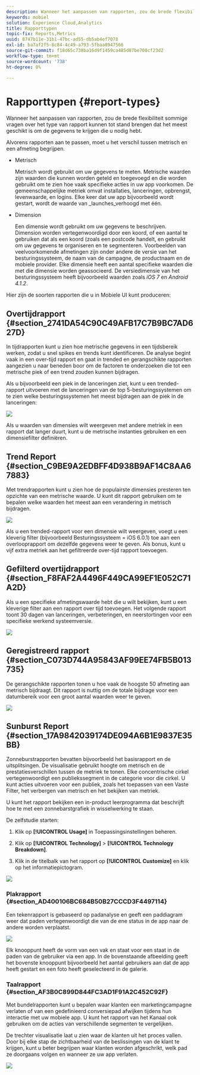 ```yaml
---
description: Wanneer het aanpassen van rapporten, zou de brede flexibiliteit sommige vragen over het type van rapport kunnen tot stand brengen dat het meest geschikt is om de gegevens te krijgen die u nodig hebt.
keywords: mobiel
solution: Experience Cloud,Analytics
title: Rapporttypen
topic-fix: Reports,Metrics
uuid: 8747b11e-31b1-47bc-ad55-db5ab4ef7078
exl-id: ba7af2f5-8c84-4c49-a793-5fbaa8947566
source-git-commit: f18d65c738ba16d9f1459ca485d87be708cf23d2
workflow-type: tm+mt
source-wordcount: '738'
ht-degree: 0%

---
```


# Rapporttypen {#report-types}

Wanneer het aanpassen van rapporten, zou de brede flexibiliteit sommige vragen over het type van rapport kunnen tot stand brengen dat het meest geschikt is om de gegevens te krijgen die u nodig hebt.

Alvorens rapporten aan te passen, moet u het verschil tussen metrisch en een afmeting begrijpen.

* Metrisch

   Metrisch wordt gebruikt om uw gegevens te meten. Metrische waarden zijn waarden die kunnen worden geteld en toegevoegd en die worden gebruikt om te zien hoe vaak specifieke acties in uw app voorkomen. De gemeenschappelijke metriek omvat installaties, lanceringen, opbrengst, levenwaarde, en logins. Elke keer dat uw app bijvoorbeeld wordt gestart, wordt de waarde van _launches_verhoogd met één.

* Dimension

   Een dimensie wordt gebruikt om uw gegevens te beschrijven. Dimension worden vertegenwoordigd door een koord, of een aantal te gebruiken dat als een koord (zoals een postcode handelt, en gebruikt om uw gegevens te organiseren en te segmenteren. Voorbeelden van veelvoorkomende afmetingen zijn onder andere de versie van het besturingssysteem, de naam van de campagne, de productnaam en de mobiele provider. Elke dimensie heeft een aantal specifieke waarden die met die dimensie worden geassocieerd. De versiedimensie van het besturingssysteem heeft bijvoorbeeld waarden zoals _iOS 7_ en _Android 4.1.2_.

Hier zijn de soorten rapporten die u in Mobiele UI kunt produceren:

## Overtijdrapport {#section_2741DA54C90C49AFB17C7B9BC7AD627D}

In tijdrapporten kunt u zien hoe metrische gegevens in een tijdsbereik werken, zodat u snel spikes en trends kunt identificeren. De analyse begint vaak in een over-tijd rapport en gaat in trended en gerangschikte rapporten aangezien u naar beneden boor om de factoren te onderzoeken die tot een metrische piek of een trend zouden kunnen bijdragen.

Als u bijvoorbeeld een piek in de lanceringen ziet, kunt u een trended-rapport uitvoeren met de lanceringen van de top 5-besturingssystemen om te zien welke besturingssystemen het meest bijdragen aan de piek in de lanceringen:

![](assets/overtime.png)

Als u waarden van dimensies wilt weergeven met andere metriek in een rapport dat langer duurt, kunt u de metrische instanties gebruiken en een dimensiefilter definiëren.

## Trend Report {#section_C9BE9A2EDBFF4D938B9AF14C8AA67883}

Met trendrapporten kunt u zien hoe de populairste dimensies presteren ten opzichte van een metrische waarde. U kunt dit rapport gebruiken om te bepalen welke waarden het meest aan een verandering in metrisch bijdragen.

![](assets/trended.png)

Als u een trended-rapport voor een dimensie wilt weergeven, voegt u een kleverig filter (bijvoorbeeld Besturingssysteem = iOS 6.0.1) toe aan een overlooprapport om dezelfde gegevens weer te geven. Als bonus, kunt u vijf extra metriek aan het gefiltreerde over-tijd rapport toevoegen.

## Gefilterd overtijdrapport {#section_F8FAF2A4496F449CA99EF1E052C71A2D}

Als u een specifieke afmetingswaarde hebt die u wilt bekijken, kunt u een kleverige filter aan een rapport over tijd toevoegen. Het volgende rapport toont 30 dagen van lanceringen, verbeteringen, en neerstortingen voor een specifieke werkend systeemversie.

![](assets/overtime-filter.png)

## Geregistreerd rapport {#section_C073D744A95843AF99EE74FB5B013735}

De gerangschikte rapporten tonen u hoe vaak de hoogste 50 afmeting aan metrisch bijdraagt. Dit rapport is nuttig om de totale bijdrage voor een datumbereik voor een groot aantal waarden weer te geven.

![](assets/ranked.png)

## Sunburst Report {#section_17A9842039174DE094A6B1E9837E35BB}

Zonneburstrapporten bevatten bijvoorbeeld het basisrapport en de uitsplitsingen. De visualisatie gebruikt hoogte om metrisch en de prestatiesverschillen tussen de metriek te tonen. Elke concentrische cirkel vertegenwoordigt een publiekssegment in de categorie voor die cirkel. U kunt acties uitvoeren voor een publiek, zoals het toepassen van een Vaste Filter, het verbergen van metrisch en het bekijken van metriek.

U kunt het rapport bekijken een in-product leerprogramma dat beschrijft hoe te met een zonnebarstgrafiek in wisselwerking te staan.

De zelfstudie starten:

1. Klik op **[!UICONTROL Usage]** in Toepassingsinstellingen beheren.

1. Klik op **[!UICONTROL Technology]** > **[!UICONTROL Technology Breakdown]**.
1. Klik in de titelbalk van het rapport op **[!UICONTROL Customize]** en klik op het informatiepictogram.

![](assets/report_technology.png)

### Plakrapport {#section_AD400106BC684B50B27CCCD3F4497114}

Een tekenrapport is gebaseerd op padanalyse en geeft een paddiagram weer dat paden vertegenwoordigt die van de ene status in de app naar de andere worden verplaatst.

![](assets/action_paths.png)

Elk knooppunt heeft de vorm van een vak en staat voor een staat in de paden van de gebruiker via een app. In de bovenstaande afbeelding geeft het bovenste knooppunt bijvoorbeeld het aantal gebruikers aan dat de app heeft gestart en een foto heeft geselecteerd in de galerie.

### Taalrapport {#section_AF3B0C899D844FC3AD1F91A2C452C92F}

Met bundelrapporten kunt u bepalen waar klanten een marketingcampagne verlaten of van een gedefinieerd conversiepad afwijken tijdens hun interactie met uw mobiele app. U kunt het rapport van het Kanaal ook gebruiken om de acties van verschillende segmenten te vergelijken.

De trechter visualisatie laat u zien waar de klanten uit het proces vallen. Door bij elke stap de zichtbaarheid van de beslissingen van de klant te krijgen, kunt u beter begrijpen waar klanten worden afgeschrikt, welk pad ze doorgaans volgen en wanneer ze uw app verlaten.

![](assets/funnel.png)
